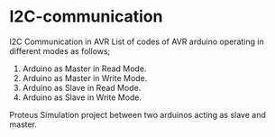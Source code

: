 # I2C-communication
I2C Communication in AVR
List of codes of AVR arduino operating in different modes as follows;
1. Arduino as Master in Read Mode.
2. Arduino as Master in Write Mode.
3. Arduino as Slave  in Read Mode.
4. Arduino as Slave  in Write Mode.

Proteus Simulation project between two arduinos acting as slave and master.
